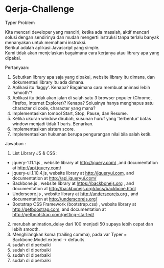 # Qerja-Challenge

Typer Problem   
    
Kita mencari developer yang mandiri, ketika ada masalah, aktif mencari solusi dengan sendirinya dan mudah mengerti instruksi tanpa terlalu banyak menanyakan untuk memahami instruksi.     
Berikut adalah aplikasi Javascript yang simple.    
Kami tidak akan menjelaskan bagaimana cara kerjanya atau library apa yang dipakai.   
    
Pertanyaan:   
1. Sebutkan library apa saja yang dipakai, website library itu dimana, dan dokumentasi library itu ada dimana.    
2. Aplikasi itu 'laggy'. Kenapa? Bagaimana cara membuat animasi lebih 'smooth'?    
3. Aplikasi itu tidak akan jalan di salah satu 3 browser populer (Chrome, Firefox, Internet Explorer)? Kenapa? Solusinya hanya menghapus satu character di code, character yang mana?    
4. Implementasikan tombol Start, Stop, Pause, dan Resume.   
5. Ketika ukuran window dirubah, susunan huruf yang 'terbentur' batas window menjadi tidak 1 baris. Benarkan.    
6. Implementasikan sistem score.   
7. Implementasikan hukuman berupa pengurangan nilai bila salah ketik.

Jawaban :

1. List Library JS & CSS :

* jquery-1.11.1.js , website library at http://jquery.com/ ,and documentation at http://api.jquery.com/
* jquery-ui.1.10.4.js, website library at http://jqueryui.com, and documentation at http://api.jqueryui.com/
* Backbone.js , website library at https://backbonejs.org , and documentation at http://backbonejs.org/docs/backbone.html
* Underscore.js , website library at http://underscorejs.org , and documentation at http://underscorejs.org/
* Bootstrap CSS Framework (bootstrap.css) , website library at http://getboostrap.com, and documentation at http://getbootstrap.com/getting-started/
   
2. merubah animation_delay dari 100 menjadi 50 supaya lebih cepat dan lebih smooth.
3. Menghilangkan koma (trailing comma), pada var Typer = Backbone.Model.extend -> defaults.
4. sudah di diperbaiki 
5. sudah di diperbaiki 
6. sudah di diperbaiki 
7. sudah di diperbaiki 
